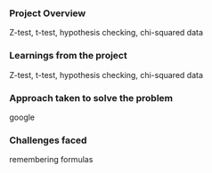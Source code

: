 ### Project Overview

 Z-test, t-test, hypothesis checking, chi-squared data


### Learnings from the project

 Z-test, t-test, hypothesis checking, chi-squared data 


### Approach taken to solve the problem

 google 


### Challenges faced

 remembering formulas


